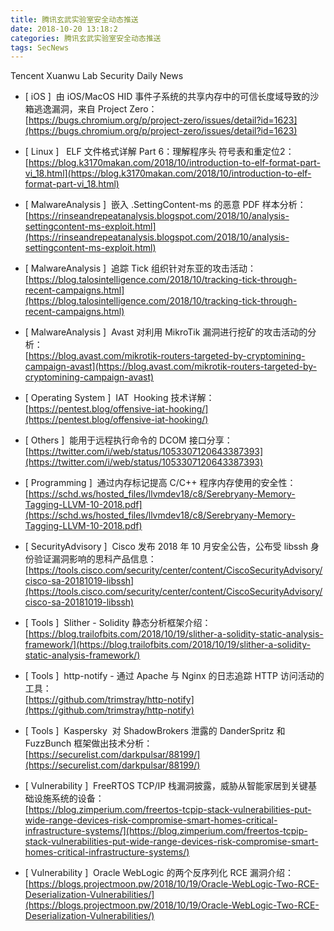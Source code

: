 ```yaml
---
title: 腾讯玄武实验室安全动态推送
date: 2018-10-20 13:18:2
categories: 腾讯玄武实验室安全动态推送
tags: SecNews
---
```


Tencent Xuanwu Lab Security Daily News  
* [ iOS ]  由 iOS/MacOS HID 事件子系统的共享内存中的可信长度域导致的沙箱逃逸漏洞，来自 Project Zero：   
[https://bugs.chromium.org/p/project-zero/issues/detail?id=1623](https://bugs.chromium.org/p/project-zero/issues/detail?id=1623)  

* [ Linux ]   ELF 文件格式详解 Part 6：理解程序头 符号表和重定位2：   
[https://blog.k3170makan.com/2018/10/introduction-to-elf-format-part-vi_18.html](https://blog.k3170makan.com/2018/10/introduction-to-elf-format-part-vi_18.html)  

* [ MalwareAnalysis ]  嵌入 .SettingContent-ms 的恶意 PDF 样本分析：   
[https://rinseandrepeatanalysis.blogspot.com/2018/10/analysis-settingcontent-ms-exploit.html](https://rinseandrepeatanalysis.blogspot.com/2018/10/analysis-settingcontent-ms-exploit.html)  

* [ MalwareAnalysis ]  追踪 Tick 组织针对东亚的攻击活动：   
[https://blog.talosintelligence.com/2018/10/tracking-tick-through-recent-campaigns.html](https://blog.talosintelligence.com/2018/10/tracking-tick-through-recent-campaigns.html)  

* [ MalwareAnalysis ]  Avast 对利用 MikroTik 漏洞进行挖矿的攻击活动的分析：   
[https://blog.avast.com/mikrotik-routers-targeted-by-cryptomining-campaign-avast](https://blog.avast.com/mikrotik-routers-targeted-by-cryptomining-campaign-avast)  

* [ Operating System ]  IAT  Hooking 技术详解：   
[https://pentest.blog/offensive-iat-hooking/](https://pentest.blog/offensive-iat-hooking/)  

* [ Others ]  能用于远程执行命令的 DCOM 接口分享：   
[https://twitter.com/i/web/status/1053307120643387393](https://twitter.com/i/web/status/1053307120643387393)  

* [ Programming ]  通过内存标记提高 C/C++ 程序内存使用的安全性：   
[https://schd.ws/hosted_files/llvmdev18/c8/Serebryany-Memory-Tagging-LLVM-10-2018.pdf](https://schd.ws/hosted_files/llvmdev18/c8/Serebryany-Memory-Tagging-LLVM-10-2018.pdf)  

* [ SecurityAdvisory ]  Cisco 发布 2018 年 10 月安全公告，公布受 libssh 身份验证漏洞影响的思科产品信息：   
[https://tools.cisco.com/security/center/content/CiscoSecurityAdvisory/cisco-sa-20181019-libssh](https://tools.cisco.com/security/center/content/CiscoSecurityAdvisory/cisco-sa-20181019-libssh)  

* [ Tools ]  Slither - Solidity 静态分析框架介绍：   
[https://blog.trailofbits.com/2018/10/19/slither-a-solidity-static-analysis-framework/](https://blog.trailofbits.com/2018/10/19/slither-a-solidity-static-analysis-framework/)  

* [ Tools ]  http-notify - 通过 Apache 与 Nginx 的日志追踪 HTTP 访问活动的工具：   
[https://github.com/trimstray/http-notify](https://github.com/trimstray/http-notify)  

* [ Tools ]  Kaspersky  对 ShadowBrokers 泄露的 DanderSpritz 和 FuzzBunch 框架做出技术分析：   
[https://securelist.com/darkpulsar/88199/](https://securelist.com/darkpulsar/88199/)  

* [ Vulnerability ]  FreeRTOS TCP/IP 栈漏洞披露，威胁从智能家居到关键基础设施系统的设备：   
[https://blog.zimperium.com/freertos-tcpip-stack-vulnerabilities-put-wide-range-devices-risk-compromise-smart-homes-critical-infrastructure-systems/](https://blog.zimperium.com/freertos-tcpip-stack-vulnerabilities-put-wide-range-devices-risk-compromise-smart-homes-critical-infrastructure-systems/)  

* [ Vulnerability ]  Oracle WebLogic 的两个反序列化 RCE 漏洞介绍：   
[https://blogs.projectmoon.pw/2018/10/19/Oracle-WebLogic-Two-RCE-Deserialization-Vulnerabilities/](https://blogs.projectmoon.pw/2018/10/19/Oracle-WebLogic-Two-RCE-Deserialization-Vulnerabilities/)  

